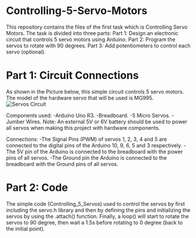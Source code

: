 # Controlling-5-Servo-Motors
This repository contains the files of the first task which is Controlling Servo Motors. The task is divided into three parts:
Part 1: Design an electronic circuit that controls 5 servo motors using Arduino.
Part 2: Program the servos to rotate with 90 degrees.
Part 3: Add potentiometers to control each servo (optional).

# Part 1: Circuit Connections 
As shown in the Picture below, this simple circuit controls 5 servo motors. The model of the hardware servo that will be used is MG995.
![Servos Circuit](https://user-images.githubusercontent.com/85955049/122106912-2da69080-ce23-11eb-8cd3-57340170ff72.png)

Components used:
-Arduino Uno R3.
-Breadboard.
-5 Micro Servos.
-Jumber Wires.
Note: An external 5V or 6V battery should be used to power all servos when making this project with hardware components.

Connections:
-The Signal Pins (PWM) of servos 1, 2, 3, 4 and 5 are connected to the digital pins of the Arduino 10, 9, 6, 5 and 3 respectively.
-The 5V pin of the Arduino is connected to the breadboard with the power pins of all servos.
-The Ground pin the Arduino is connected to the breadboard with the Ground pins of all servos.

# Part 2: Code
The simple code (Controlling_5_Servos) used to control the servos by first including the servo.h library and then by defining the pins and initializing the servos by using the .attach() function. Finally, a loop() will start to rotate the servos to 90 degree, then wait a 1.5s before rotating to 0 degree (back to the initial point).
